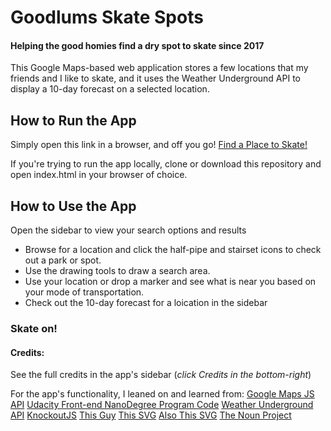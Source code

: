 # Goodlums Skate Spots

#### Helping the good homies find a dry spot to skate since 2017


This Google Maps-based web application stores a few locations that my friends and I like to skate, and it uses the Weather Underground API to display a 10-day forecast on a selected location.

## How to Run the App

Simply open this link in a browser, and off you go!
[Find a Place to Skate!](https://tehpsalmist.github.io/NeighborhoodMap/)

If you're trying to run the app locally, clone or download this repository and open index.html in your browser of choice.

## How to Use the App

Open the sidebar to view your search options and results
* Browse for a location and click the half-pipe and stairset icons to check out a park or spot.
* Use the drawing tools to draw a search area.
* Use your location or drop a marker and see what is near you based on your mode of transportation.
* Check out the 10-day forecast for a loication in the sidebar

### Skate on!

#### Credits:
See the full credits in the app's sidebar (*click Credits in the bottom-right*)

For the app's functionality, I leaned on and learned from:
[Google Maps JS API](https://developers.google.com/maps/documentation/javascript/)
[Udacity Front-end NanoDegree Program Code](https://github.com/udacity/ud864)
[Weather Underground API](https://www.wunderground.com/weather/api)
[KnockoutJS](http://knockoutjs.com/documentation/introduction.html)
[This Guy](https://gist.github.com/chadedrupt/5974524)
[This SVG](https://thenounproject.com/search/?q=half-pipe&i=436254)
[Also This SVG](https://thenounproject.com/term/stairs/1156135/)
[The Noun Project](https://thenounproject.com/)